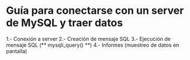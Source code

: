 # Guía para conectarse  con un server de MySQL y traer datos

1.- Conexión a server 
2.- Creación de mensaje SQL
3.- Ejecución de mensaje SQL (** mysqli_query() **)
4.- Informes (muestreo de datos en pantalla)
